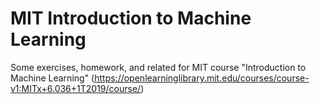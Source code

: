 # MIT Introduction to Machine Learning
Some exercises, homework, and related for MIT course "Introduction to Machine Learning" (https://openlearninglibrary.mit.edu/courses/course-v1:MITx+6.036+1T2019/course/)
